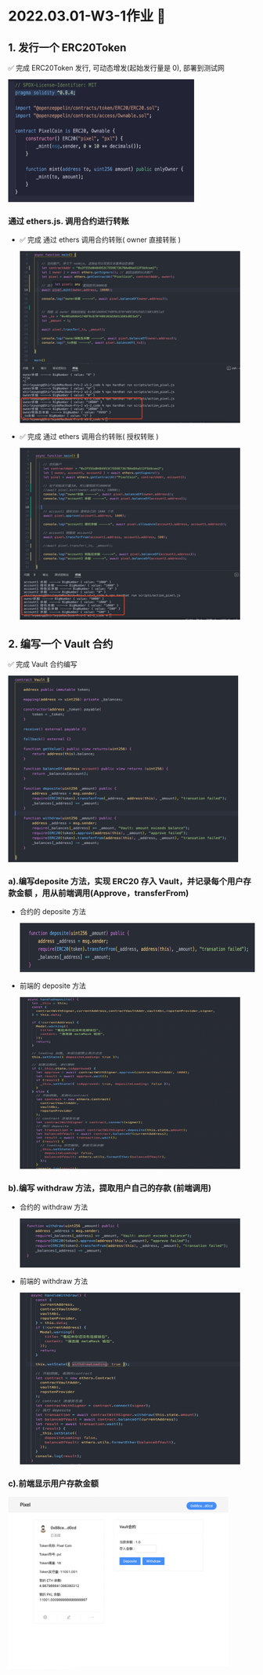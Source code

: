 # 2022.03.01-W3-1作业 📔

## 1. 发行一个 ERC20Token

✅ 完成 ERC20Token 发行, 可动态增发(起始发行量是 0), 部署到测试网

<img style="width:380px;height:250px" src="./2022-03-09-21-40-04.png"  alt="见根目录图片"/>

### 通过 ethers.js. 调用合约进行转账

* ✅ 完成 通过 ethers 调用合约转账( owner 直接转账 )
  
  <img style="width:450px;height:350px" src="./2022-03-09-22-09-12.png"  alt="见根目录图片"/>

* ✅ 完成 通过 ethers 调用合约转账( 授权转账 )
  
  <img style="width:450px;height:350px" src="./2022-03-10-00-07-55.png"  alt="见根目录图片"/>

## 2. 编写一个 Vault 合约

  ✅ 完成 Vault 合约编写

  <img style="width:470px;height:380px" src="./2022-03-11-13-04-54.png"  alt="见根目录图片"/>

### a).编写deposite 方法，实现 ERC20 存入 Vault，并记录每个用户存款金额 ，用从前端调用(Approve，transferFrom)

* 合约的 deposite 方法
  
  <img style="width:700px;height:100px" src="./2022-03-11-13-08-25.png"  alt="见根目录图片"/>

* 前端的 deposite 方法

  <img style="width:450px;height:350px" src="./2022-03-11-13-28-55.png"  alt="见根目录图片"/>
  
### b).编写 withdraw 方法，提取用户自己的存款 (前端调用)

* 合约的 withdraw 方法

  <img style="width:450px;height:100px" src="./2022-03-11-13-17-18.png"  alt="见根目录图片"/>

* 前端的 withdraw 方法

  <img style="width:450px;height:350px" src="./2022-03-11-13-27-46.png"  alt="见根目录图片"/>

### c).前端显示用户存款金额

<img style="width:450px;height:350px" src="./2022-03-11-13-20-37.png"  alt="见根目录图片"/>


